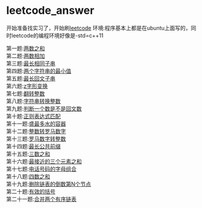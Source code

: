 # leetcode_answer
开始准备找实习了，开始刷[leetcode](https://leetcode-cn.com/problemset/all/)
环境:程序基本上都是在ubuntu上面写的，同时leetcode的编程环境好像是-std=c++11

第一题:[两数之和](question1_两数之和.cpp)  
第二题:[两数相加](question2_计算两数之和.cpp)  
第三题:[最长相同子串](question3_最长相同子串.cpp)  
第四题:[两个字符串的最小值](question4_两个字符串的最小值.cpp)  
第五题:[最长回文子串]()  
第六题:[z字形变换](question6_z字形变换.cpp)  
第七题:[翻转整数](question7_翻转整数.cpp)  
第八题:[字符串转换整数](question8_字符串转换整数.cpp)  
第九题:[判断一个数是不是回文数](question9_判断一个数是不是回文数.cpp)  
第十题:[正则表达式匹配](question10_正则表达式匹配.cpp)  
第十一题:[盛最多水的容器](question11_盛最多水的容器.cpp)  
第十二题:[整数转罗马数字](question12_整数转罗马数字.cpp)  
第十三题:[罗马数字转整数](question13_罗马数字转整数.cpp)  
第十四题:[最长公共前缀](question14_最长公共前缀.cpp)  
第十五题:[三数之和](question15_三数之和.cpp)  
第十六题:[最接近的三个元素之和](question16_最接近的三个元素之和.cpp)  
第十七题:[电话号码的字母组合](question17_电话号码的字母组合.cpp)  
第十八题:[四数之和](question18_四数之和.cpp)  
第十九题:[删除链表的倒数第N个节点](question19_删除链表的倒数第Ｎ个节点.cpp)  
第二十题:[有效的括号](question20_有效的括号.cpp)  
第二十一题:[合并两个有序链表](question21_合并两个有序链表.cpp)  
